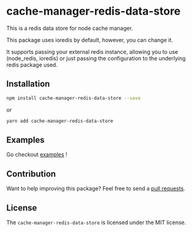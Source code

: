 # cache-manager-redis-data-store
This is a redis data store for node cache manager.

This package uses ioredis by default, however, you can change it.

It supports passing your external redis instance, allowing you to use (node_redis, ioredis) or just passing the configuration to the underlying redis package used.

Installation
------------

```sh
npm install cache-manager-redis-data-store --save
```
or
```sh
yarn add cache-manager-redis-data-store
```


Examples
--------

Go checkout [examples](./examples) !

Contribution
------------

Want to help improving this package? Feel free to send a [pull requests](https://github.com/kessiler/cache-manager-redis/pulls).


License
-------

The `cache-manager-redis-data-store` is licensed under the MIT license.
